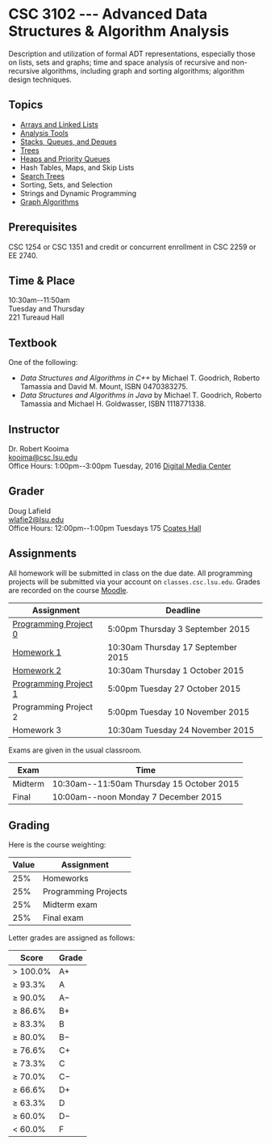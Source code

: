 # CSC 3102 --- Advanced Data Structures & Algorithm Analysis

Description and utilization of formal ADT representations, especially those on lists, sets and graphs; time and space analysis of recursive and non-recursive algorithms, including graph and sorting algorithms; algorithm design techniques.

## Topics

- [Arrays and Linked Lists](topic1.html)
- [Analysis Tools](topic2.html)
- [Stacks, Queues, and Deques](topic3.html)
- [Trees](topic4.html)
- [Heaps and Priority Queues](topic5.html)
- Hash Tables, Maps, and Skip Lists
- [Search Trees](topic6.html)
- Sorting, Sets, and Selection
- Strings and Dynamic Programming
- [Graph Algorithms](topic8.html)

## Prerequisites

CSC 1254 or CSC 1351 and credit or concurrent enrollment in CSC 2259 or EE 2740.

## Time & Place

10:30am--11:50am  
Tuesday and Thursday  
221 Tureaud Hall  

## Textbook

One of the following:

- *Data Structures and Algorithms in C++* by Michael T. Goodrich, Roberto Tamassia and David M. Mount, ISBN 0470383275.
- *Data Structures and Algorithms in Java* by Michael T. Goodrich, Roberto Tamassia and Michael H. Goldwasser, ISBN 1118771338.

## Instructor

Dr. Robert Kooima  
<kooima@csc.lsu.edu>  
Office Hours: 1:00pm--3:00pm Tuesday, 2016 [Digital Media Center](https://maps.google.com/?ll=30.407446,-91.172608)  

## Grader

Doug Lafield  
<wlafie2@lsu.edu>  
Office Hours: 12:00pm--1:00pm Tuesdays 175 [Coates Hall](https://maps.google.com/?ll=30.4131945,-91.1792523)  

## Assignments

All homework will be submitted in class on the due date. All programming projects will be submitted via your account on `classes.csc.lsu.edu`. Grades are recorded on the course [Moodle](http://moodle2.lsu.edu/course/view.php?id=27660).

| Assignment                             | Deadline                           |
| -------------------------------------- | ---------------------------------- |
| [Programming Project 0](project0.html) | 5:00pm Thursday 3 September 2015   |
| [Homework 1](homework1.html)           | 10:30am Thursday 17 September 2015 |
| [Homework 2](homework2.html)           | 10:30am Thursday 1 October 2015    |
| [Programming Project 1](project1.html) | 5:00pm Tuesday 27 October 2015     |
| Programming Project 2                  | 5:00pm Tuesday 10 November 2015    |
| Homework 3                             | 10:30am Tuesday 24 November 2015   |

Exams are given in the usual classroom.

| Exam    | Time                                      |
| ------- | ----------------------------------------- |
| Midterm | 10:30am--11:50am Thursday 15 October 2015 |
| Final   | 10:00am--noon Monday 7 December 2015      |

## Grading

Here is the course weighting:

| Value  | Assignment             |
| ------ | ---------------------- |
| 25%    | Homeworks              |
| 25%    | Programming Projects   |
| 25%    | Midterm exam           |
| 25%    | Final exam             |

 Letter grades are assigned as follows:

| Score       | Grade   |
|-------------|----------
| &gt; 100.0% | A+      |
| &geq; 93.3% | A       |
| &geq; 90.0% | A&minus;|
| &geq; 86.6% | B+      |
| &geq; 83.3% | B       |
| &geq; 80.0% | B&minus;|
| &geq; 76.6% | C+      |
| &geq; 73.3% | C       |
| &geq; 70.0% | C&minus;|
| &geq; 66.6% | D+      |
| &geq; 63.3% | D       |
| &geq; 60.0% | D&minus;|
| &lt;  60.0% | F       |
